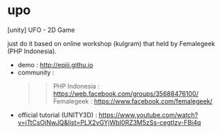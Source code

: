 # upo
[unity] UFO - 2D Game 


just do it based on online workshop (kulgram) that held by Femalegeek (PHP Indonesia).       

- demo : http://epiii.githu.io
- community : 
  >>PHP Indonesia : https://web.facebook.com/groups/35688476100/
  >>Femalegeek : https://www.facebook.com/femalegeek/
- official tutorial (UNITY3D) : https://www.youtube.com/watch?v=jTtCsOjNwJQ&list=PLX2vGYjWbI0RZ3M5zSs-cegtIzv-FBi4q 
